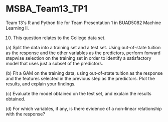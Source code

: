 # MSBA_Team13_TP1
Team 13's R and Python file for Team Presentation 1 in BUAD5082 Machine Learning II.

10. This question relates to the College data set.

(a) Split the data into a training set and a test set. Using out-of-state
tuition as the response and the other variables as the predictors,
perform forward stepwise selection on the training set in order
to identify a satisfactory model that uses just a subset of the
predictors.

(b) Fit a GAM on the training data, using out-of-state tuition as
the response and the features selected in the previous step as
the predictors. Plot the results, and explain your findings.

(c) Evaluate the model obtained on the test set, and explain the
results obtained.

(d) For which variables, if any, is there evidence of a non-linear
relationship with the response?
